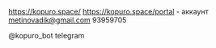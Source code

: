 https://kopuro.space/ 
https://kopuro.space/portal             - аккаунт  metinovadik@gmail.com           93959705

@kopuro_bot telegram
